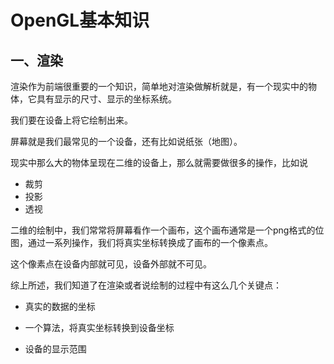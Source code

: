 # OpenGL基本知识

## 一、渲染

渲染作为前端很重要的一个知识，简单地对渲染做解析就是，有一个现实中的物体，它具有显示的尺寸、显示的坐标系统。

我们要在设备上将它绘制出来。

屏幕就是我们最常见的一个设备，还有比如说纸张（地图）。

现实中那么大的物体呈现在二维的设备上，那么就需要做很多的操作，比如说

- 裁剪
- 投影
- 透视

二维的绘制中，我们常常将屏幕看作一个画布，这个画布通常是一个png格式的位图，通过一系列操作，我们将真实坐标转换成了画布的一个像素点。

这个像素点在设备内部就可见，设备外部就不可见。

综上所述，我们知道了在渲染或者说绘制的过程中有这么几个关键点：

* 真实的数据的坐标

* 一个算法，将真实坐标转换到设备坐标

* 设备的显示范围
